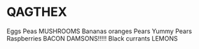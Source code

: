 # QAGTHEX
Eggs Peas MUSHROOMS
Bananas
oranges
Pears
Yummy Pears
Raspberries
BACON
DAMSONS!!!!!
Black currants
LEMONS
